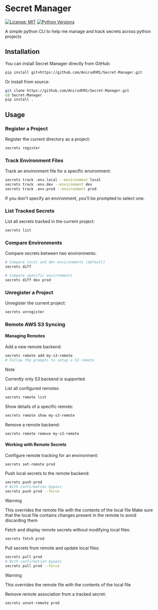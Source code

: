 # Secret Manager

[![License: MIT](https://img.shields.io/badge/License-MIT-yellow.svg)](https://opensource.org/licenses/MIT)
[![Python Versions](https://img.shields.io/badge/python-3.9%2B-blue)](https://www.python.org/)

A simple python CLI to help me manage and track secrets across python projects

## Installation

You can install Secret Manager directly from GitHub:

```bash
pip install git+https://github.com/AnirudhM1/Secret-Manager.git
```

Or install from source:

```bash
git clone https://github.com/AnirudhM1/Secret-Manager.git
cd Secret-Manager
pip install .
```

## Usage

### Register a Project

Register the current directory as a project:

```bash
secrets register
```

### Track Environment Files

Track an environment file for a specific environment:

```bash
secrets track .env.local --environment local
secrets track .env.dev --environment dev
secrets track .env.prod --environment prod
```

If you don't specify an environment, you'll be prompted to select one.

### List Tracked Secrets

List all secrets tracked in the current project:

```bash
secrets list
```

### Compare Environments

Compare secrets between two environments:

```bash
# Compare local and dev environments (default)
secrets diff

# Compare specific environments
secrets diff dev prod
```

### Unregister a Project

Unregister the current project:

```bash
secrets unregister
```

### Remote AWS S3 Syncing

#### Managing Remotes

Add a new remote backend:

```bash
secrets remote add my-s3-remote
# Follow the prompts to setup a S3 remote
```

> [!NOTE]
> Currently only S3 backend is supported

List all configured remotes:

```bash
secrets remote list
```

Show details of a specific remote:

```bash
secrets remote show my-s3-remote
```

Remove a remote backend:

```bash
secrets remote remove my-s3-remote
```

#### Working with Remote Secrets

Configure remote tracking for an environment:

```bash
secrets set-remote prod
```

Push local secrets to the remote backend:

```bash
secrets push prod
# With confirmation bypass
secrets push prod --force
```

> [!WARNING]
> This overrides the remote file with the contents of the local file
> Make sure that the local file contains changes present in the remote to avoid discarding them

Fetch and display remote secrets without modifying local files:

```bash
secrets fetch prod
```

Pull secrets from remote and update local files:

```bash
secrets pull prod
# With confirmation bypass
secrets pull prod --force
```

> [!WARNING]
> This overrides the remote file with the contents of the local file

Remove remote association from a tracked secret:

```bash
secrets unset-remote prod
```

